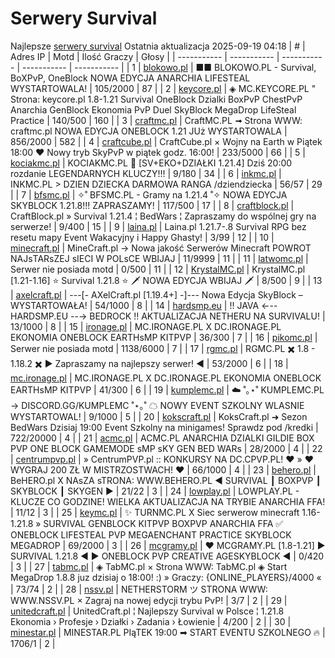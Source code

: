 
# Serwery Survival
Najlepsze [serwery survival](https://mcserwery.pl/serwery/minecraft/tryb/Survival)
Ostatnia aktualizacja 2025-09-19 04:18
| # | Adres IP | Motd | Ilość Graczy | Głosy |
| ----------- | ----------- | ----------- | ----------- | ----------- |
| 1 | 	[blokowo.pl](https://mcserwery.pl/serwery/minecraft/98/) | ■■ BLOKOWO.PL - Survival, BoXPvP, OneBlock NOWA EDYCJA ANARCHIA LIFESTEAL WYSTARTOWALA! | 105/2000 | 87 |
| 2 | 	[keycore.pl](https://mcserwery.pl/serwery/minecraft/252/) | ◈ MC.KEYCORE.PL " Strona: keycore.pl 1.8-1.21 Survival OneBlock Dzialki BoxPvP ChestPvP Anarchia GenBlock Ekonomia PvP Duel SkyBlock MegaDrop LifeSteal Practice | 140/500 | 160 |
| 3 | 	[craftmc.pl](https://mcserwery.pl/serwery/minecraft/87/) | CraftMC.PL ➟ Strona WWW: craftmc.pl NOWA EDYCJA ONEBLOCK 1.21 JUż WYSTARTOWALA | 856/2000 | 582 |
| 4 | 	[craftcube.pl](https://mcserwery.pl/serwery/minecraft/196/) | CraftCube.pl × Wojny na Earth w Piątek 18:00 ♥  Nowy tryb SkyPvP w piątek godz. 16:00! | 233/5000 | 66 |
| 5 | 	[kociakmc.pl](https://mcserwery.pl/serwery/minecraft/213/) | KOCIAKMC.PL 🚀 [SV+EKO+DZIAŁKI 1.21.4] Dziś 20:00 rozdanie LEGENDARNYCH KLUCZY!!! | 9/180 | 34 |
| 6 | 	[inkmc.pl](https://mcserwery.pl/serwery/minecraft/15/) | INKMC.PL > DZIEN DZIECKA DARMOWA RANGA /dziendziecka | 56/57 | 29 |
| 7 | 	[bfsmc.pl](https://mcserwery.pl/serwery/minecraft/2/) | ✧˚ BFSMC.PL - Gramy na 1.21.4 ˚✧ NOWA EDYCJA SKYBLOCK 1.21.8!!! ZAPRASZAMY! | 117/500 | 17 |
| 8 | 	[craftblock.pl](https://mcserwery.pl/serwery/minecraft/280/) | CraftBlock.pl » Survival 1.21.4 ¦ BedWars ¦ Zapraszamy do wspólnej gry na serwerze! | 9/400 | 15 |
| 9 | 	[laina.pl](https://mcserwery.pl/serwery/minecraft/165/) | Laina.pl 1.21.7-.8 Survival RPG bez resetu mapy Event Wakacyjny i Happy Ghasty! | 3/99 | 12 |
| 10 | 	[minecraft.pl](https://mcserwery.pl/serwery/minecraft/1059/) | MineCraft.pl → Nowa jakość Serwerów Minecraft POWROT NAJѕTARѕZEJ ѕIECI W POLѕCE WBIJAJ | 11/9999 | 11 |
| 11 | 	[latwomc.pl](https://mcserwery.pl/serwery/minecraft/1013/) | Serwer nie posiada motd | 0/500 | 11 |
| 12 | 	[KrystalMC.pl](https://mcserwery.pl/serwery/minecraft/202/) | KrystalMC.pl [1.21-1.16] ⭐ Survival 1.21.8 ⭐ 🗡 NOWA EDYCJA WBIJAJ 🗡 | 8/500 | 9 |
| 13 | 	[axelcraft.pl](https://mcserwery.pl/serwery/minecraft/223/) | ---[- AXelCraft.pl [1.19.4+] -]---  Nowa Edycja SkyBlock – WYSTARTOWAŁA!  | 54/1000 | 8 |
| 14 | 	[hardsmp.eu](https://mcserwery.pl/serwery/minecraft/621/) | !! JAVA ←-- HARDSMP.EU --→ BEDROCK !! AKTUALIZACJA NETHERU NA SURVIVALU! | 13/1000 | 8 |
| 15 | 	[ironage.pl](https://mcserwery.pl/serwery/minecraft/741/) | MC.IRONAGE.PL X DC.IRONAGE.PL  EKONOMIA ONEBLOCK EARTHsMP  KITPVP | 36/300 | 7 |
| 16 | 	[pikomc.pl](https://mcserwery.pl/serwery/minecraft/944/) | Serwer nie posiada motd | 1138/6000 | 7 |
| 17 | 	[rgmc.pl](https://mcserwery.pl/serwery/minecraft/34/) | RGMC.PL ✖ 1.8 - 1.18.2 ✖ ► Zapraszamy na najlepszy serwer! ◄ | 53/2000 | 6 |
| 18 | 	[mc.ironage.pl](https://mcserwery.pl/serwery/minecraft/275/) | MC.IRONAGE.PL X DC.IRONAGE.PL  EKONOMIA ONEBLOCK EARTHsMP  KITPVP | 41/300 | 6 |
| 19 | 	[kumplemc.pl](https://mcserwery.pl/serwery/minecraft/421/) | ☁ ˚｡⋆˚ KUMPLEMC.PL → DISCORD.GG/KUMPLEMC  ˚⋆｡˚ ☁  NOWY EVENT SZKOLNY WLASNIE WYSTARTOWAL! | 9/1000 | 5 |
| 20 | 	[kokscraft.pl](https://mcserwery.pl/serwery/minecraft/1/) | KoksCraft.pl ➜ Sezon BedWars Dzisiaj 19:00 Event Szkolny na minigames! Sprawdz pod /kredki | 722/20000 | 4 |
| 21 | 	[acmc.pl](https://mcserwery.pl/serwery/minecraft/220/) |  ACMC.PL ANARCHIA DZIALKI GILDIE BOX PVP  ONE BLOCK GAMEMODE sMP sKY GEN BED WARs | 28/2000 | 4 |
| 22 | 	[centrumpvp.pl](https://mcserwery.pl/serwery/minecraft/332/) | » CentrumPVP.pl :: KONKURSY NA DC.CPVP.PL! ❤ » ❤ WYGRAJ 200 ZŁ W MISTRZOSTWACH! ❤ | 66/1000 | 4 |
| 23 | 	[behero.pl](https://mcserwery.pl/serwery/minecraft/117/) | BeHERO.pl X NAsZA sTRONA: WWW.BEHERO.PL  ◄ SURVIVAL ┃ BOXPVP ┃ SKYBLOCK ┃ SKYGEN ► | 21/22 | 3 |
| 24 | 	[lowplay.pl](https://mcserwery.pl/serwery/minecraft/378/) | LOWPLAY.PL - KLUCZE CO GODZINE! WIELKA AKTUALIZACJA NA TRYBIE ANARCHIA FFA! | 11/12 | 3 |
| 25 | 	[keymc.pl](https://mcserwery.pl/serwery/minecraft/1157/) | ✨ TURNMC.PL X Siec serwerow minecraft 1.16-1.21.8 » SURVIVAL GENBLOCK KITPVP BOXPVP ANARCHIA FFA ✅ ONEBLOCK LIFESTEAL PVP MEGAENCHANT PRACTICE SKYBLOCK MEGADROP | 69/2000 | 3 |
| 26 | 	[mcgramy.pl](https://mcserwery.pl/serwery/minecraft/197/) | ❤ MCGRAMY.PL [1.8-1.21] ▶ SURVIVAL 1.21.8 ◀ ▶ ONEBLOCK  PVP  CREATIVE  AGESKYBLOCK ◀ | 0/420 | 3 |
| 27 | 	[tabmc.pl](https://mcserwery.pl/serwery/minecraft/3/) | ◈ TabMC.pl × Strona WWW: TabMC.pl  ◈ Start MegaDrop 1.8.8 juz dzisiaj o 18:00! :) » Graczy: {ONLINE_PLAYERS}/4000 « | 73/74 | 2 |
| 28 | 	[nssv.pl](https://mcserwery.pl/serwery/minecraft/4/) | NETHERSTORM ツ STRONA WWW: WWW.NSSV.PL  × Zagraj na nowej edycji trybu PvP! | 3/7 | 2 |
| 29 | 	[unitedcraft.pl](https://mcserwery.pl/serwery/minecraft/11/) | UnitedCraft.pl ¦ Najlepszy Survival w Polsce ¦ 1.21.8 Ekonomia › Profesje › Działki › Zadania › Łowienie | 4/200 | 2 |
| 30 | 	[minestar.pl](https://mcserwery.pl/serwery/minecraft/23/) | MINESTAR.PL PIąTEK 19:00 ➡ START EVENTU SZKOLNEGO 🔥 | 1706/1 | 2 |
